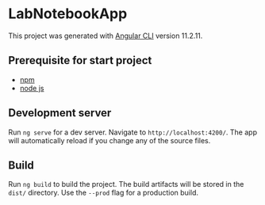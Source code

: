 # LabNotebookApp

This project was generated with [Angular CLI](https://github.com/angular/angular-cli) version 11.2.11.

## Prerequisite for start project
  - [npm](https://www.npmjs.com/get-npm) 
  - [node js](https://nodejs.org/en/download/)

## Development server

Run `ng serve` for a dev server. Navigate to `http://localhost:4200/`. The app will automatically reload if you change any of the source files.

## Build

Run `ng build` to build the project. The build artifacts will be stored in the `dist/` directory. Use the `--prod` flag for a production build.
